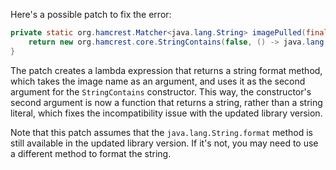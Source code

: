 Here's a possible patch to fix the error:
```java
private static org.hamcrest.Matcher<java.lang.String> imagePulled(final java.lang.String image) {
    return new org.hamcrest.core.StringContains(false, () -> java.lang.String.format("Status: Downloaded newer image for %s", image));
}
```
The patch creates a lambda expression that returns a string format method, which takes the image name as an argument, and uses it as the second argument for the `StringContains` constructor. This way, the constructor's second argument is now a function that returns a string, rather than a string literal, which fixes the incompatibility issue with the updated library version.

Note that this patch assumes that the `java.lang.String.format` method is still available in the updated library version. If it's not, you may need to use a different method to format the string.